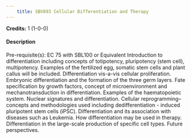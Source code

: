 ```yaml
---
    title: SBV893 Cellular Differentiation and Therapy
---
```

**Credits:** 1 (1-0-0)



#### Description 
Pre-requisite(s): EC 75 with SBL100 or Equivalent Introduction to differentiation including concepts of totipotency, pluripotency (stem cell), multipotency. Examples of the fertilized egg, somatic stem cells and plant callus will be included. Differentiation vis-a-vis cellular proliferation. Embryonic differentiation and the formation of the three germ layers. Fate specification by growth factors, concept of microenvironment and mechanotransduction in differentiation. Examples of the haematopoietic system. Nuclear signatures and differentiation. Cellular reprogramming–concepts and methodologies used including dedifferentiation - induced pluripotent stem cells (iPSC). Differentiation and its association with diseases such as Leukemia. How differentiation may be used in therapy. Differentiation in the large-scale production of specific cell types. Future perspectives.